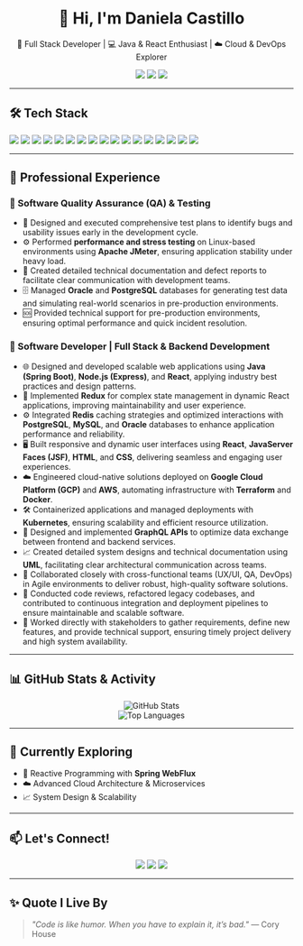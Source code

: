 <h1 align="center">👋 Hi, I'm Daniela Castillo</h1>

<p align="center">
  🚀 Full Stack Developer | 💻 Java & React Enthusiast | ☁️ Cloud & DevOps Explorer
</p>

<p align="center">
  <img src="https://img.shields.io/badge/Location-Guatemala%20City-blue?style=for-the-badge&logo=google-maps" />
  <a href="mailto:danielacastillogiron@gmail.com"><img src="https://img.shields.io/badge/Gmail-D14836?style=for-the-badge&logo=gmail&logoColor=white" /></a>
  <a href="https://linkedin.com/in/linda-castillo-giron"><img src="https://img.shields.io/badge/LinkedIn-0077B5?style=for-the-badge&logo=linkedin&logoColor=white" /></a>
</p>

---

## 🛠 Tech Stack
<p>
  <img src="https://img.shields.io/badge/Java-ED8B00?style=for-the-badge&logo=java&logoColor=white" />
  <img src="https://img.shields.io/badge/Spring%20Boot-6DB33F?style=for-the-badge&logo=spring-boot&logoColor=white" />
  <img src="https://img.shields.io/badge/JSF-8B0000?style=for-the-badge" />
  <img src="https://img.shields.io/badge/React-20232A?style=for-the-badge&logo=react&logoColor=61DAFB" />
  <img src="https://img.shields.io/badge/Redux-593D88?style=for-the-badge&logo=redux&logoColor=white" />
  <img src="https://img.shields.io/badge/Node.js-339933?style=for-the-badge&logo=nodedotjs&logoColor=white" />
  <img src="https://img.shields.io/badge/Express.js-404D59?style=for-the-badge" />
  <img src="https://img.shields.io/badge/PostgreSQL-336791?style=for-the-badge&logo=postgresql&logoColor=white" />
  <img src="https://img.shields.io/badge/MySQL-4479A1?style=for-the-badge&logo=mysql&logoColor=white" />
  <img src="https://img.shields.io/badge/Redis-DC382D?style=for-the-badge&logo=redis&logoColor=white" />
  <img src="https://img.shields.io/badge/AWS-FF9900?style=for-the-badge&logo=amazon-aws&logoColor=white" />
  <img src="https://img.shields.io/badge/GCP-4285F4?style=for-the-badge&logo=google-cloud&logoColor=white" />
  <img src="https://img.shields.io/badge/Docker-2496ED?style=for-the-badge&logo=docker&logoColor=white" />
  <img src="https://img.shields.io/badge/Kubernetes-326CE5?style=for-the-badge&logo=kubernetes&logoColor=white" />
  <img src="https://img.shields.io/badge/GraphQL-E10098?style=for-the-badge&logo=graphql&logoColor=white" />
  <img src="https://img.shields.io/badge/Terraform-623CE4?style=for-the-badge&logo=terraform&logoColor=white" />
  <img src="https://img.shields.io/badge/UML-007396?style=for-the-badge" />
</p>

---

## 💼 Professional Experience

### 🔹 Software Quality Assurance (QA) & Testing
- 🧠 Designed and executed comprehensive test plans to identify bugs and usability issues early in the development cycle.
- ⚙️ Performed **performance and stress testing** on Linux-based environments using **Apache JMeter**, ensuring application stability under heavy load.
- 📄 Created detailed technical documentation and defect reports to facilitate clear communication with development teams.
- 🗄️ Managed **Oracle** and **PostgreSQL** databases for generating test data and simulating real-world scenarios in pre-production environments.
- 🆘 Provided technical support for pre-production environments, ensuring optimal performance and quick incident resolution.

### 🔹 Software Developer | Full Stack & Backend Development
- 🌐 Designed and developed scalable web applications using **Java (Spring Boot)**, **Node.js (Express)**, and **React**, applying industry best practices and design patterns.
- 🔄 Implemented **Redux** for complex state management in dynamic React applications, improving maintainability and user experience.
- ⚙️ Integrated **Redis** caching strategies and optimized interactions with **PostgreSQL**, **MySQL**, and **Oracle** databases to enhance application performance and reliability.
- 🖥️ Built responsive and dynamic user interfaces using **React**, **JavaServer Faces (JSF)**, **HTML**, and **CSS**, delivering seamless and engaging user experiences.
- ☁️ Engineered cloud-native solutions deployed on **Google Cloud Platform (GCP)** and **AWS**, automating infrastructure with **Terraform** and **Docker**.
- 🛠 Containerized applications and managed deployments with **Kubernetes**, ensuring scalability and efficient resource utilization.
- 🚀 Designed and implemented **GraphQL APIs** to optimize data exchange between frontend and backend services.
- 📈 Created detailed system designs and technical documentation using **UML**, facilitating clear architectural communication across teams.
- 🎨 Collaborated closely with cross-functional teams (UX/UI, QA, DevOps) in Agile environments to deliver robust, high-quality software solutions.
- 🔎 Conducted code reviews, refactored legacy codebases, and contributed to continuous integration and deployment pipelines to ensure maintainable and scalable software.
- 🤝 Worked directly with stakeholders to gather requirements, define new features, and provide technical support, ensuring timely project delivery and high system availability.

---

## 📊 GitHub Stats & Activity
<p align="center">
  <img src="https://github-readme-stats.vercel.app/api?username=daniela-castillo-giron&show_icons=true&theme=radical" alt="GitHub Stats" />
  <br />
  <img src="https://github-readme-stats.vercel.app/api/top-langs/?username=daniela-castillo-giron&layout=compact&theme=radical" alt="Top Languages" />
</p>

---

## 🚀 Currently Exploring
- 🔄 Reactive Programming with **Spring WebFlux**
- ☁️ Advanced Cloud Architecture & Microservices
- 📈 System Design & Scalability

---

## 📫 Let's Connect!
<p align="center">
  <a href="mailto:danielacastillogiron@gmail.com"><img src="https://img.shields.io/badge/Gmail-D14836?style=for-the-badge&logo=gmail&logoColor=white" /></a>
  <a href="https://linkedin.com/in/linda-castillo-giron"><img src="https://img.shields.io/badge/LinkedIn-0A66C2?style=for-the-badge&logo=linkedin&logoColor=white" /></a>
  <a href="https://github.com/daniela-castillo-giron"><img src="https://img.shields.io/badge/GitHub-181717?style=for-the-badge&logo=github&logoColor=white" /></a>
</p>

---

## ✨ Quote I Live By
> _"Code is like humor. When you have to explain it, it’s bad."_ — Cory House
